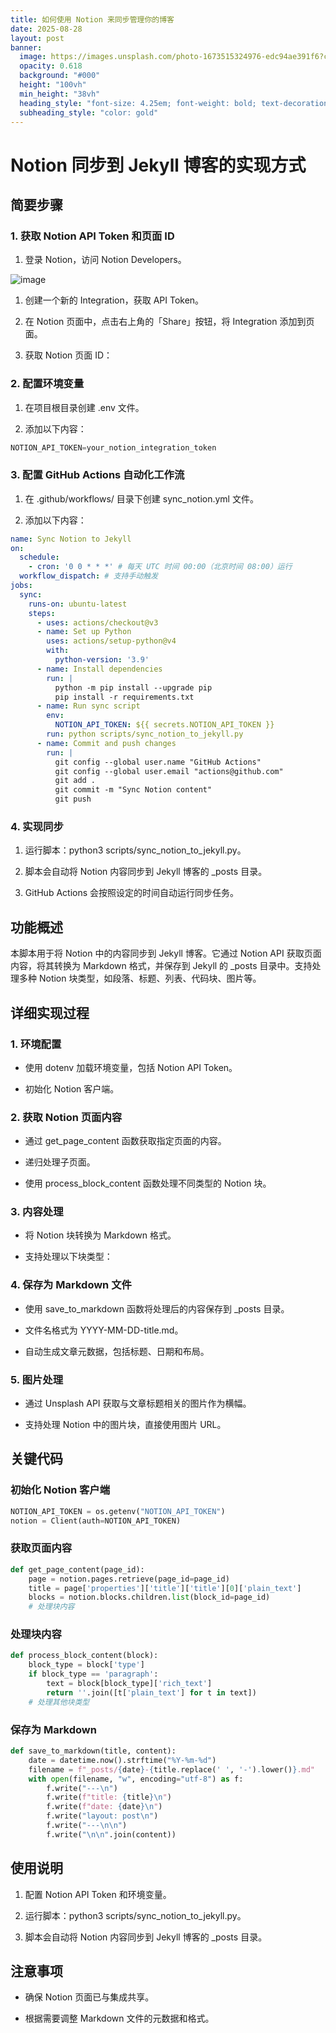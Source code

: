 ```yaml
---
title: 如何使用 Notion 来同步管理你的博客
date: 2025-08-28
layout: post
banner:
  image: https://images.unsplash.com/photo-1673515324976-edc94ae391f6?crop=entropy&cs=tinysrgb&fit=max&fm=jpg&ixid=M3w2OTIwMzJ8MHwxfHJhbmRvbXx8fHx8fHx8fDE3NTYzNjI3MTJ8&ixlib=rb-4.1.0&q=80&w=1080
  opacity: 0.618
  background: "#000"
  height: "100vh"
  min_height: "38vh"
  heading_style: "font-size: 4.25em; font-weight: bold; text-decoration: underline"
  subheading_style: "color: gold"
---
```


# Notion 同步到 Jekyll 博客的实现方式

## 简要步骤

### 1. 获取 Notion API Token 和页面 ID

1. 登录 Notion，访问 Notion Developers。

![image](https://prod-files-secure.s3.us-west-2.amazonaws.com/a7a0cc5a-89b9-4cda-8686-1fba0ca52f40/d19c1afe-dea5-4312-9333-786b0ba83054/image.png?X-Amz-Algorithm=AWS4-HMAC-SHA256&X-Amz-Content-Sha256=UNSIGNED-PAYLOAD&X-Amz-Credential=ASIAZI2LB4662ICCML7L%2F20250828%2Fus-west-2%2Fs3%2Faws4_request&X-Amz-Date=20250828T063151Z&X-Amz-Expires=3600&X-Amz-Security-Token=IQoJb3JpZ2luX2VjEEUaCXVzLXdlc3QtMiJHMEUCIQCNmwlTW2%2FD9K3RMsh7xKtKidJ1jUPw7k9XYxAEiquJggIgH8ToXNkZwuWmaRtpkBzxqLd6%2FFf7rMlo9XbIOQfdD4kqiAQInv%2F%2F%2F%2F%2F%2F%2F%2F%2F%2FARAAGgw2Mzc0MjMxODM4MDUiDGzzOLnX3M36rtYp6yrcAydd8dkE3auEoyOXGGS79O6ha0LIjDwNxf1BQh3LIlJMZWWfzvswKezMr7I3pFYVBHAxmabYt7GBqA8lTl1w63OEQi38pwuJ7fDv7xMYOg4%2FtlYrOu3nUKQyzYylD8XFkcpUrgd7sKVS2r1sGuZZ1IWlKZOPw421rIcIkgdfcJTdBFaYomwqkMAUGqvUJ1E38%2BwACtNb%2FPygFasYCo7W%2FQOifsesPxAnLkH74YBzl%2FlSSF1OMpgqhQhnPboqFXM1XixGVHTGMHoI1FQqSzPd9c1AY3yFE2y%2B7j6q%2BbUqLqyyoBZ1mzaSvD49rk1sdQO4wcBWSZWJVNSztJHJ9ZzJBVQ%2FlsIoAo2txlj7%2Buvm6vsqIR2zd8TUYdEA4l7t6QiIr1GDyTWGrUdo6Vf0ASo5vrltSznKD0dbKPWRDGQ9brQa3p3DkVCtd2qsKnB9MTf0qW6ipQsxuNd2Aje24CofLoGxRSXwTMH9SUKF1lm5WYmEc4lI%2Fdi%2FOLgNHJqa3dJvGAz34%2B%2BiQzSbOP7LvOwXCWB6TElEgP8w%2Br7TwPJPMJOwDmeWM9uYmBQOmOCvagHIxHrj8xqHfLc04Mwvyl5q3a2Ahaczg49QPE5XvOeRWDIW5ZvymiEe911I5RT4MOHLv8UGOqUBp%2F9M36Hra9qUbgerfO8HFT%2Bb%2FNybVVZTOUJeqIYLgDpGER6RO5PzUuSKmLq8zX6%2FaYbYRtYSwAsoCax8ZkxohuiY63ZwGysgizi1xBKABLhP0fqCGjU5g48AQ%2BcBlDmO2gssQu%2FMmMT1s3%2FQHbfceoXqlHz0zc67cl9lAgFyO6PBjtaTlUHK9JsLVsReoEfTWTO7pUVtOpbFVGbLWBFPVWPhIIuk&X-Amz-Signature=c1e87e2a01f9fd132cc93994a42265278531ae18f196199958085d2861b26dda&X-Amz-SignedHeaders=host&x-amz-checksum-mode=ENABLED&x-id=GetObject)

1. 创建一个新的 Integration，获取 API Token。

1. 在 Notion 页面中，点击右上角的「Share」按钮，将 Integration 添加到页面。

1. 获取 Notion 页面 ID：


### 2. 配置环境变量

1. 在项目根目录创建 .env 文件。

1. 添加以下内容：

```javascript
NOTION_API_TOKEN=your_notion_integration_token
```

### 3. 配置 GitHub Actions 自动化工作流

1. 在 .github/workflows/ 目录下创建 sync_notion.yml 文件。

1. 添加以下内容：

```yaml
name: Sync Notion to Jekyll
on:
  schedule:
    - cron: '0 0 * * *' # 每天 UTC 时间 00:00（北京时间 08:00）运行
  workflow_dispatch: # 支持手动触发
jobs:
  sync:
    runs-on: ubuntu-latest
    steps:
      - uses: actions/checkout@v3
      - name: Set up Python
        uses: actions/setup-python@v4
        with:
          python-version: '3.9'
      - name: Install dependencies
        run: |
          python -m pip install --upgrade pip
          pip install -r requirements.txt
      - name: Run sync script
        env:
          NOTION_API_TOKEN: ${{ secrets.NOTION_API_TOKEN }}
        run: python scripts/sync_notion_to_jekyll.py
      - name: Commit and push changes
        run: |
          git config --global user.name "GitHub Actions"
          git config --global user.email "actions@github.com"
          git add .
          git commit -m "Sync Notion content"
          git push
```

### 4. 实现同步

1. 运行脚本：python3 scripts/sync_notion_to_jekyll.py。

1. 脚本会自动将 Notion 内容同步到 Jekyll 博客的 _posts 目录。

1. GitHub Actions 会按照设定的时间自动运行同步任务。

## 功能概述

本脚本用于将 Notion 中的内容同步到 Jekyll 博客。它通过 Notion API 获取页面内容，将其转换为 Markdown 格式，并保存到 Jekyll 的 _posts 目录中。支持处理多种 Notion 块类型，如段落、标题、列表、代码块、图片等。

## 详细实现过程

### 1. 环境配置

- 使用 dotenv 加载环境变量，包括 Notion API Token。

- 初始化 Notion 客户端。

### 2. 获取 Notion 页面内容

- 通过 get_page_content 函数获取指定页面的内容。

- 递归处理子页面。

- 使用 process_block_content 函数处理不同类型的 Notion 块。

### 3. 内容处理

- 将 Notion 块转换为 Markdown 格式。

- 支持处理以下块类型：


### 4. 保存为 Markdown 文件

- 使用 save_to_markdown 函数将处理后的内容保存到 _posts 目录。

- 文件名格式为 YYYY-MM-DD-title.md。

- 自动生成文章元数据，包括标题、日期和布局。

### 5. 图片处理

- 通过 Unsplash API 获取与文章标题相关的图片作为横幅。

- 支持处理 Notion 中的图片块，直接使用图片 URL。

## 关键代码

### 初始化 Notion 客户端

```python
NOTION_API_TOKEN = os.getenv("NOTION_API_TOKEN")
notion = Client(auth=NOTION_API_TOKEN)
```

### 获取页面内容

```python
def get_page_content(page_id):
    page = notion.pages.retrieve(page_id=page_id)
    title = page['properties']['title']['title'][0]['plain_text']
    blocks = notion.blocks.children.list(block_id=page_id)
    # 处理块内容
```

### 处理块内容

```python
def process_block_content(block):
    block_type = block['type']
    if block_type == 'paragraph':
        text = block[block_type]['rich_text']
        return ''.join([t['plain_text'] for t in text])
    # 处理其他块类型
```

### 保存为 Markdown

```python
def save_to_markdown(title, content):
    date = datetime.now().strftime("%Y-%m-%d")
    filename = f"_posts/{date}-{title.replace(' ', '-').lower()}.md"
    with open(filename, "w", encoding="utf-8") as f:
        f.write("---\n")
        f.write(f"title: {title}\n")
        f.write(f"date: {date}\n")
        f.write("layout: post\n")
        f.write("---\n\n")
        f.write("\n\n".join(content))
```

## 使用说明

1. 配置 Notion API Token 和环境变量。

1. 运行脚本：python3 scripts/sync_notion_to_jekyll.py。

1. 脚本会自动将 Notion 内容同步到 Jekyll 博客的 _posts 目录。

## 注意事项

- 确保 Notion 页面已与集成共享。

- 根据需要调整 Markdown 文件的元数据和格式。